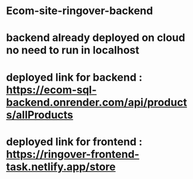 # Ecom-site-ringover-backend
# backend already deployed on cloud no need to run in localhost 
# deployed link for backend : https://ecom-sql-backend.onrender.com/api/products/allProducts
# deployed link for frontend : https://ringover-frontend-task.netlify.app/store

